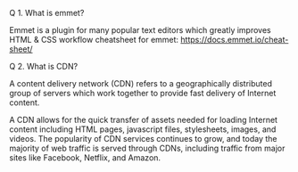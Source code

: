Q 1. What is emmet?

Emmet is a plugin for many popular text editors which greatly improves HTML & CSS workflow
cheatsheet for emmet: https://docs.emmet.io/cheat-sheet/

Q 2. What is CDN?

A content delivery network (CDN) refers to a geographically distributed group of servers which work together to provide fast delivery of Internet content.

A CDN allows for the quick transfer of assets needed for loading Internet content including HTML pages, javascript files, stylesheets, images, and videos. The popularity of CDN services continues to grow, and today the majority of web traffic is served through CDNs, including traffic from major sites like Facebook, Netflix, and Amazon.
